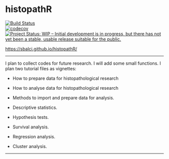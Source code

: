 # histopathR

[![Build Status](https://travis-ci.com/sbalci/histopathR.svg?branch=master)](https://travis-ci.com/sbalci/histopathR)  
[![codecov](https://codecov.io/gh/sbalci/histopathR/branch/master/graph/badge.svg)](https://codecov.io/gh/sbalci/histopathR)  
[![Project Status: WIP – Initial development is in progress, but there has not yet been a stable, usable release suitable for the public.](https://www.repostatus.org/badges/latest/wip.svg)](https://www.repostatus.org/#wip)  


https://sbalci.github.io/histopathR/

---

I plan to collect codes for future research. I will add some small functions.
I plan two tutorial files as vignettes:
- How to prepare data for histopathological research
- How to analyse data for histopathological research


- Methods to import and prepare data for analysis.
- Descriptive statistics.
- Hypothesis tests.
- Survival analysis.
- Regression analysis.
- Cluster analysis.

---









